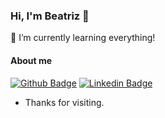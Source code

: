 ### Hi, I'm Beatriz 👋

🌱 I’m currently learning everything!

#### About me 
[![Github Badge](https://img.shields.io/badge/-Github-000?style=flat-square&logo=Github&logoColor=white&link=https://github.com/bpaixao)](https://github.com/bpaixao)
[![Linkedin Badge](https://img.shields.io/badge/-LinkedIn-blue?style=flat-square&logo=Linkedin&logoColor=white&link=https://www.linkedin.com/in/beatrizspaixao/)](https://www.linkedin.com/in/beatrizspaixao/)

- Thanks for visiting. 




<!--
**bpaixao/bpaixao** is a ✨ _special_ ✨ repository because its `README.md` (this file) appears on your GitHub profile.

Here are some ideas to get you started:

- 🔭 I’m currently working on ...
- 🌱 I’m currently learning ...
- 👯 I’m looking to collaborate on ...
- 🤔 I’m looking for help with ...
- 💬 Ask me about ...
- 📫 How to reach me: ...
- 😄 Pronouns: ...
- ⚡ Fun fact: ...
-->
